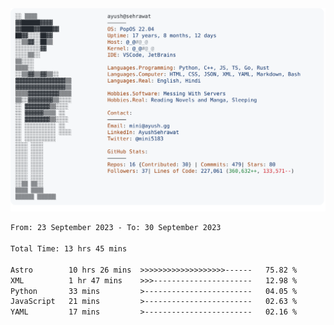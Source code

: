 <a href="https://github.com/AyushSehrawat/AyushSehrawat">
  <picture>
    <source media="(prefers-color-scheme: dark)" srcset="https://raw.githubusercontent.com/AyushSehrawat/AyushSehrawat/main/dark_mode.svg">
    <img alt="Andrew Grant's GitHub Profile README" src="https://raw.githubusercontent.com/AyushSehrawat/AyushSehrawat/main/light_mode.svg">
  </picture>
</a>

<!--START_SECTION:waka-->

```txt
From: 23 September 2023 - To: 30 September 2023

Total Time: 13 hrs 45 mins

Astro        10 hrs 26 mins  >>>>>>>>>>>>>>>>>>>------   75.82 %
XML          1 hr 47 mins    >>>----------------------   12.98 %
Python       33 mins         >------------------------   04.05 %
JavaScript   21 mins         >------------------------   02.63 %
YAML         17 mins         >------------------------   02.16 %
```

<!--END_SECTION:waka-->
